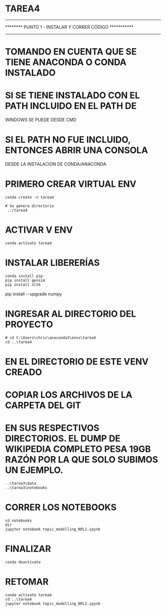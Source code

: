 # TAREA4

*******************************************************
******** PUNTO 1 - INSTALAR Y CORRER CÓDIGO ***********
*******************************************************

# TOMANDO EN CUENTA QUE SE TIENE ANACONDA O CONDA INSTALADO
# SI SE TIENE INSTALADO CON EL PATH INCLUIDO EN EL PATH DE
 WINDOWS SE PUEDE DESDE CMD
# SI EL PATH NO FUE INCLUIDO, ENTONCES ABRIR UNA CONSOLA
 DESDE LA INSTALACION DE CONDA/ANACONDA

# PRIMERO CREAR VIRTUAL ENV

	conda create -n tarea4
	
	# Se genera directorio
	 ../tarea4

# ACTIVAR V ENV

	conda activate tarea4

# INSTALAR LIBERERÍAS 

	conda install pip
	pip install gensim
	pip install nltk
  pip install --upgrade numpy	
	
# INGRESAR AL DIRECTORIO DEL PROYECTO

	# cd C:\Users\chris\anaconda3\envs\tarea4
	cd ..\tarea4
	
# EN EL DIRECTORIO DE ESTE VENV CREADO
# COPIAR LOS ARCHIVOS DE LA CARPETA DEL GIT
# EN SUS RESPECTIVOS DIRECTORIOS. EL DUMP DE WIKIPEDIA COMPLETO PESA 19GB RAZÓN POR LA QUE SOLO SUBIMOS UN EJEMPLO.

	..\tarea3\data
	..\tarea3\notebooks
	
# CORRER LOS NOTEBOOKS

	cd notebooks
	dir
	jupyter notebook topic_modelling_NPL2.ipynb

# FINALIZAR

	conda deactivate

# RETOMAR

	conda activate tarea4
	cd ..\tarea4
	jupyter notebook topic_modelling_NPL2.ipynb
